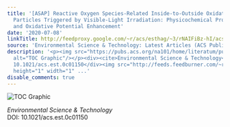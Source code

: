```yaml
---
title: '[ASAP] Reactive Oxygen Species-Related Inside-to-Outside Oxidation of Soot
  Particles Triggered by Visible-Light Irradiation: Physicochemical Property Changes
  and Oxidative Potential Enhancement'
date: '2020-07-08'
linkTitle: http://feedproxy.google.com/~r/acs/esthag/~3/rNAIFiBz-hI/acs.est.0c01150
source: 'Environmental Science & Technology: Latest Articles (ACS Publications)'
description: '<p><img src="https://pubs.acs.org/na101/home/literatum/publisher/achs/journals/content/esthag/0/esthag.ahead-of-print/acs.est.0c01150/20200708/images/medium/es0c01150_0007.gif"
  alt="TOC Graphic"/></p><div><cite>Environmental Science & Technology</cite></div><div>DOI:
  10.1021/acs.est.0c01150</div><img src="http://feeds.feedburner.com/~r/acs/esthag/~4/rNAIFiBz-hI"
  height="1" width="1" ...'
disable_comments: true
---
```

<p><img src="https://pubs.acs.org/na101/home/literatum/publisher/achs/journals/content/esthag/0/esthag.ahead-of-print/acs.est.0c01150/20200708/images/medium/es0c01150_0007.gif" alt="TOC Graphic"/></p><div><cite>Environmental Science & Technology</cite></div><div>DOI: 10.1021/acs.est.0c01150</div><img src="http://feeds.feedburner.com/~r/acs/esthag/~4/rNAIFiBz-hI" height="1" width="1" ...